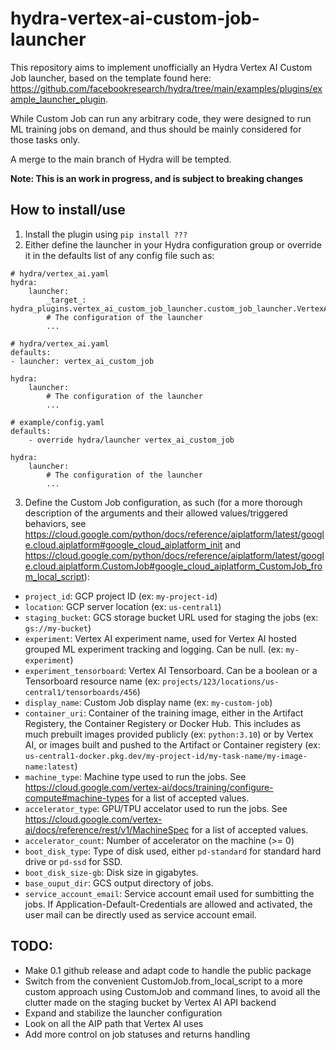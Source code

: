 # hydra-vertex-ai-custom-job-launcher

This repository aims to implement unofficially an Hydra Vertex AI Custom Job launcher, based on the template found here: https://github.com/facebookresearch/hydra/tree/main/examples/plugins/example_launcher_plugin.

While Custom Job can run any arbitrary code, they were designed to run ML training jobs on demand, and thus should be mainly considered for those tasks only.

A merge to the main branch of Hydra will be tempted.

**Note: This is an work in progress, and is subject to breaking changes**

## How to install/use

1. Install the plugin using `pip install ???`
2. Either define the launcher in your Hydra configuration group or override it in the defaults list of any config file such as:
```
# hydra/vertex_ai.yaml
hydra:
    launcher:
        _target_: hydra_plugins.vertex_ai_custom_job_launcher.custom_job_launcher.VertexAICustomJobLauncher
        # The configuration of the launcher
        ...

# hydra/vertex_ai.yaml
defaults:
- launcher: vertex_ai_custom_job

hydra:
    launcher:        
        # The configuration of the launcher
        ...

# example/config.yaml
defaults:
    - override hydra/launcher vertex_ai_custom_job

hydra:
    launcher:
        # The configuration of the launcher
        ...
```
3. Define the Custom Job configuration, as such (for a more thorough description of the arguments and their allowed values/triggered behaviors, see https://cloud.google.com/python/docs/reference/aiplatform/latest/google.cloud.aiplatform#google_cloud_aiplatform_init and https://cloud.google.com/python/docs/reference/aiplatform/latest/google.cloud.aiplatform.CustomJob#google_cloud_aiplatform_CustomJob_from_local_script):
- `project_id`: GCP project ID (ex: `my-project-id`)
- `location`: GCP server location (ex: `us-central1`)
- `staging_bucket`: GCS storage bucket URL used for staging the jobs (ex: `gs://my-bucket`)
- `experiment`: Vertex AI experiment name, used for Vertex AI hosted grouped ML experiment tracking and logging. Can be null. (ex: `my-experiment`)
- `experiment_tensorboard`: Vertex AI Tensorboard. Can be a boolean or a Tensorboard resource name (ex: `projects/123/locations/us-central1/tensorboards/456`)
- `display_name`: Custom Job display name (ex: `my-custom-job`)
- `container_uri`: Container of the training image, either in the Artifact Registery, the Container Registery or Docker Hub. This includes as much prebuilt images provided publicly (ex: `python:3.10`) or by Vertex AI, or images built and pushed to the Artifact or Container registery (ex: `us-central1-docker.pkg.dev/my-project-id/my-task-name/my-image-name:latest`)
- `machine_type`: Machine type used to run the jobs. See https://cloud.google.com/vertex-ai/docs/training/configure-compute#machine-types for a list of accepted values.
- `accelerator_type`: GPU/TPU accelator used to run the jobs. See https://cloud.google.com/vertex-ai/docs/reference/rest/v1/MachineSpec for a list of accepted values.
- `accelerator_count`: Number of accelerator on the machine (>= 0)
- `boot_disk_type`: Type of disk used, either `pd-standard` for standard hard drive or `pd-ssd` for SSD.
- `boot_disk_size-gb`: Disk size in gigabytes.
- `base_ouput_dir`: GCS output directory of jobs.
- `service_account_email`: Service account email used for sumbitting the jobs. If Application-Default-Credentials are allowed and activated, the user mail can be directly used as service account email.

## TODO:
- Make 0.1 github release and adapt code to handle the public package
- Switch from the convenient CustomJob.from_local_script to a more custom approach using CustomJob and command lines, to avoid all the clutter made on the staging bucket by Vertex AI API backend
- Expand and stabilize the launcher configuration
- Look on all the AIP path that Vertex AI uses
- Add more control on job statuses and returns handling